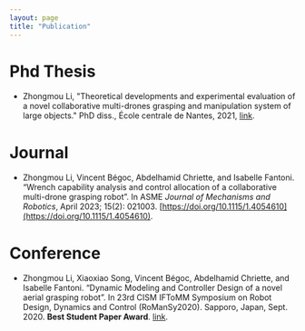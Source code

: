 ```yaml
---
layout: page
title: "Publication"
---
```


# Phd Thesis
- Zhongmou Li, "Theoretical developments and experimental evaluation of a novel collaborative multi-drones grasping and manipulation system of large objects." PhD diss., École centrale de Nantes, 2021, [link](https://tel.archives-ouvertes.fr/tel-03284256).

# Journal
- Zhongmou Li, Vincent Bégoc, Abdelhamid Chriette, and Isabelle Fantoni. “Wrench capability analysis and control allocation of a collaborative multi-drone grasping robot”. In ASME *Journal of Mechanisms and Robotics*, April 2023; 15(2): 021003. [https://doi.org/10.1115/1.4054610](https://doi.org/10.1115/1.4054610). 

# Conference
-  Zhongmou Li, Xiaoxiao Song, Vincent Bégoc, Abdelhamid Chriette, and Isabelle Fantoni. “Dynamic Modeling and Controller Design of a novel aerial grasping robot”. In 23rd CISM IFToMM Symposium on Robot Design, Dynamics and Control (RoManSy2020). Sapporo, Japan, Sept. 2020. **Best Student Paper Award**. [link](https://link.springer.com/chapter/10.1007/978-3-030-58380-4_64). 